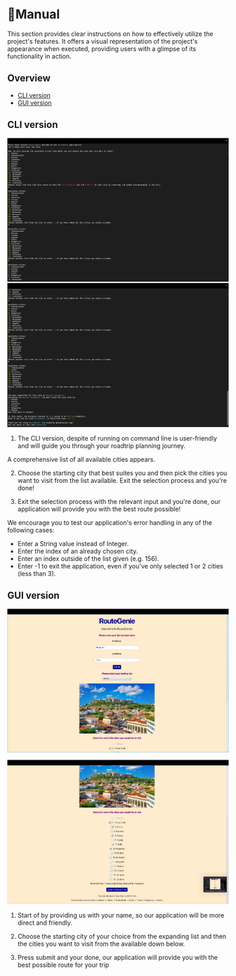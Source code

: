 # 📘Manual

This section provides clear instructions on how to effectively utilize the project's features. It offers a visual representation of the project's appearance when executed, providing users with a glimpse of its functionality in action.

## Overview
- [CLI version](#cli-version)
- [GUI version](#gui-version)

## CLI version 

![Screenshot 1](<CLI Demo2.1.png>)
![Screenshot 2](<CLI Demo2.2.png>)


1. The CLI version, despite of running on command line is user-friendly and will guide you through your roadtrip planning journey.
   
A comprehensive list of all available cities appears.

2. Choose the starting city that best suites you and then pick the cities you want to visit from the list available. Exit the selection process and you're done!

3. Exit the selection process with the relevant input and you're done, our application will provide you with the best route possible!

                                    
We encourage you to test our application's error handling in any of the following cases:
- Enter a String value instead of Ιnteger.
- Enter the index of an already chosen city.
- Enter an index outside of the list given (e.g. 156).
- Enter -1 to exit the application, even if you've only selected 1 or 2 cities (less than 3).


## GUI version

![Screenshot 1](<GUI Demo.png>)

![Screenshot 2](<GUI Demo2.png>)


1.  Start of by providing us with your name, so our application will be more direct and friendly.

2. Choose the starting city of your choice from the expanding list and then the cities you want to visit from the available down below.

3. Press submit and your done, our application will provide you with the best possible route for your trip 
